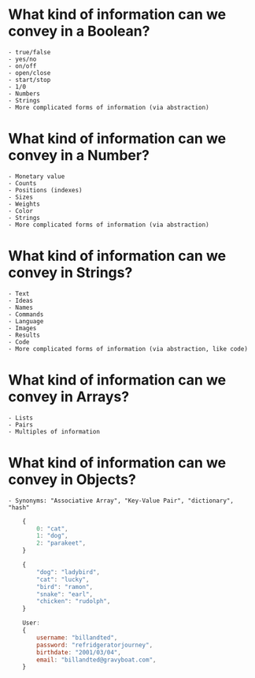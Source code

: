 # What kind of information can we convey in a Boolean?
    - true/false
    - yes/no
    - on/off
    - open/close
    - start/stop
    - 1/0
    - Numbers
    - Strings
    - More complicated forms of information (via abstraction)

# What kind of information can we convey in a Number?
    - Monetary value
    - Counts
    - Positions (indexes)
    - Sizes
    - Weights
    - Color
    - Strings
    - More complicated forms of information (via abstraction)

# What kind of information can we convey in Strings?
    - Text
    - Ideas
    - Names
    - Commands
    - Language
    - Images
    - Results
    - Code
    - More complicated forms of information (via abstraction, like code)

# What kind of information can we convey in Arrays?
    - Lists
    - Pairs
    - Multiples of information

# What kind of information can we convey in Objects?
    - Synonyms: "Associative Array", "Key-Value Pair", "dictionary", "hash"
```js
    {
        0: "cat",
        1: "dog",
        2: "parakeet",
    }

    {
        "dog": "ladybird",
        "cat": "lucky",
        "bird": "ramon",
        "snake": "earl",
        "chicken": "rudolph",
    }

    User:
    {
        username: "billandted",
        password: "refridgeratorjourney",
        birthdate: "2001/03/04",
        email: "billandted@gravyboat.com",
    }
```
